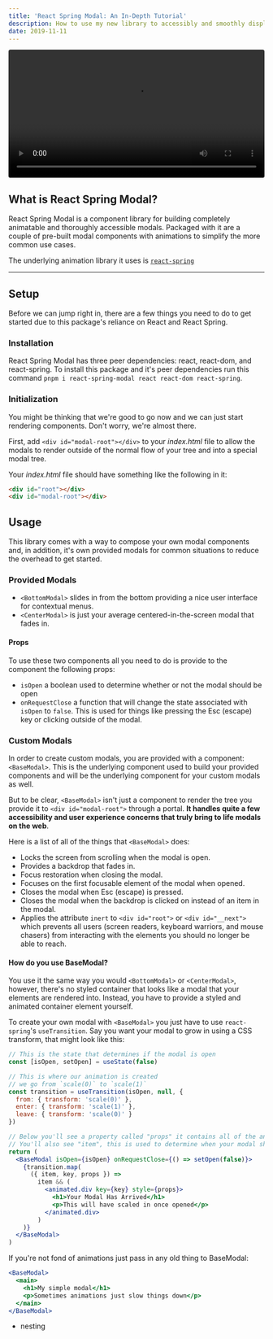 ```yaml
---
title: 'React Spring Modal: An In-Depth Tutorial'
description: How to use my new library to accessibly and smoothly display beautiful modals
date: 2019-11-11
---
```


<video autoplay loop style="width: 100%; border-radius: 4px;">
  <source src="notably-example-recording.mp4" />
</video>

## What is React Spring Modal?

React Spring Modal is a component library for building completely animatable and thoroughly accessible modals. Packaged with it are a couple of pre-built modal components with animations to simplify the more common use cases.

The underlying animation library it uses is [`react-spring`](https://www.react-spring.io/)

<hr>

## Setup

Before we can jump right in, there are a few things you need to do to get started due to this package's reliance on React and React Spring.

### Installation

React Spring Modal has three peer dependencies: react, react-dom, and react-spring. To install this package and it's peer dependencies run this command `pnpm i react-spring-modal react react-dom react-spring`.

### Initialization

You might be thinking that we're good to go now and we can just start rendering components. Don't worry, we're almost there.

First, add `<div id="modal-root"></div>` to your _index.html_ file to allow the modals to render outside of the normal flow of your tree and into a special modal tree.

Your _index.html_ file should have something like the following in it:

```html
<div id="root"></div>
<div id="modal-root"></div>
```

## Usage

This library comes with a way to compose your own modal components and, in addition, it's own provided modals for common situations to reduce the overhead to get started.

### Provided Modals

- `<BottomModal>` slides in from the bottom providing a nice user interface for contextual menus.
- `<CenterModal>` is just your average centered-in-the-screen modal that fades in.

#### Props

To use these two components all you need to do is provide to the component the following props:

- `isOpen` a boolean used to determine whether or not the modal should be open
- `onRequestClose` a function that will change the state associated with `isOpen` to `false`. This is used for things like pressing the Esc (escape) key or clicking outside of the modal.

### Custom Modals

In order to create custom modals, you are provided with a component: `<BaseModal>`. This is the underlying component used to build your provided components and will be the underlying component for your custom modals as well.

But to be clear, `<BaseModal>` isn't just a component to render the tree you provide it to `<div id="modal-root">` through a portal. **It handles quite a few accessibility and user experience concerns that truly bring to life modals on the web**.

Here is a list of all of the things that `<BaseModal>` does:

- Locks the screen from scrolling when the modal is open.
- Provides a backdrop that fades in.
- Focus restoration when closing the modal.
- Focuses on the first focusable element of the modal when opened.
- Closes the modal when Esc (escape) is pressed.
- Closes the modal when the backdrop is clicked on instead of an item in the modal.
- Applies the attribute `inert` to `<div id="root">` or `<div id="__next">` which prevents all users (screen readers, keyboard warriors, and mouse chasers) from interacting with the elements you should no longer be able to reach.

#### How do you use BaseModal?

You use it the same way you would `<BottomModal>` or `<CenterModal>`, however, there's no styled container that looks like a modal that your elements are rendered into. Instead, you have to provide a styled and animated container element yourself.

To create your own modal with `<BaseModal>` you just have to use `react-spring`'s `useTransition`. Say you want your modal to grow in using a CSS transform, that might look like this:

  ```jsx
  // This is the state that determines if the modal is open
  const [isOpen, setOpen] = useState(false)

  // This is where our animation is created
  // we go from `scale(0)` to `scale(1)`
  const transition = useTransition(isOpen, null, {
    from: { transform: 'scale(0)' },
    enter: { transform: 'scale(1)' },
    leave: { transform: 'scale(0)' }
  })

  // Below you'll see a property called "props" it contains all of the animated styles, pass it to your `animated` component and you're all set
  // You'll also see "item", this is used to determine when your modal should be rendered at all.
  return (
    <BaseModal isOpen={isOpen} onRequestClose={() => setOpen(false)}>
      {transition.map(
        ({ item, key, props }) =>
          item && (
            <animated.div key={key} style={props}>
              <h1>Your Modal Has Arrived</h1>
              <p>This will have scaled in once opened</p>
            </animated.div>
          )
      )}
    </BaseModal>
  )
  ```

  If you're not fond of animations just pass in any old thing to BaseModal:

```jsx
<BaseModal>
  <main>
    <h1>My simple modal</h1>
    <p>Sometimes animations just slow things down</p>
  </main>
</BaseModal>
```

- nesting

